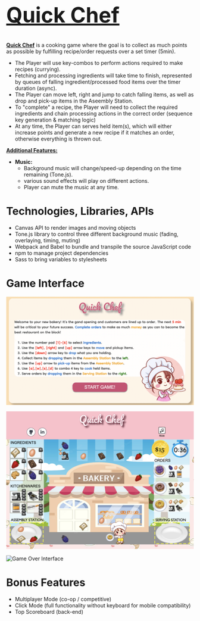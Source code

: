 # <a href="https://xlucyluo.github.io/QuickChef/"><h1>Quick Chef</h1></a> 

**<a href="https://xlucyluo.github.io/QuickChef/">Quick Chef</a>** is a cooking game where the goal is to collect as much points as possible by fulfilling recipe/order requests over a set timer (5min).

+ The Player will use key-combos to perform actions required to make recipes (currying). 
+ Fetching and processing ingredients will take time to finish, represented by queues of falling ingredient/processed food items over the timer duration (async). 
+ The Player can move left, right and jump to catch falling items, as well as drop and pick-up items in the Aseembly Station.
+ To "complete" a recipe, the Player will need to collect the required ingredients and chain processing actions in the correct order (sequence key generation & matching logic)
+ At any time, the Player can serves held item(s), which will either increase points and generate a new recipe if it matches an order, otherwise everything is thrown out.

<ins>**Additional Features:**</ins>
+ **Music:**
    + Background music will change/speed-up depending on the time remaining (Tone.js).
    + various sound effects will play on different actions.
    + Player can mute the music at any time.


# Technologies, Libraries, APIs

- Canvas API to render images and moving objects
- Tone.js library to control three different background music (fading, overlaying, timing, muting)
- Webpack and Babel to bundle and transpile the source JavaScript code
- npm to manage project dependencies
- Sass to bring variables to stylesheets


# Game Interface

![Intro Interface](https://github.com/xLucyLuo/QuickChef/blob/main/assets/images/intro_interface.png)

![Game Interface](https://github.com/xLucyLuo/QuickChef/blob/main/assets/images/game_interface.png)

![Game Over Interface](https://github.com/xLucyLuo/QuickChef/blob/main/assets/images/game_over.png)


# Bonus Features
- Multiplayer Mode (co-op / competitive)
- Click Mode (full functionality without keyboard for mobile compatibility)
- Top Scoreboard (back-end)